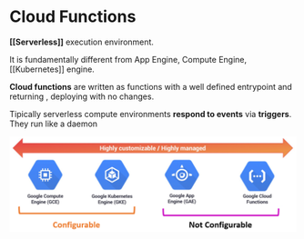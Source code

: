 # Cloud Functions

**[[Serverless]]** execution environment.

It is fundamentally different from App Engine, Compute Engine, [[Kubernetes]] engine.

**Cloud functions** are written as functions with a well defined entrypoint and returning , deploying with no changes.

Tipically serverless compute environments **respond to events** via **triggers**. They run like a daemon

!["alt"](../Images/CloudFunctions.png)